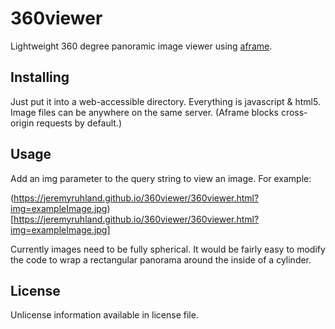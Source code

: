360viewer
=========

Lightweight 360 degree panoramic image viewer using [aframe](https://aframe.io).

Installing
----------

Just put it into a web-accessible directory. Everything is javascript & html5.
Image files can be anywhere on the same server. (Aframe blocks cross-origin requests by default.)

Usage
-----

Add an img parameter to the query string to view an image. For example:

(https://jeremyruhland.github.io/360viewer/360viewer.html?img=exampleImage.jpg)[https://jeremyruhland.github.io/360viewer/360viewer.html?img=exampleImage.jpg]

Currently images need to be fully spherical. It would be fairly easy to modify the code to wrap a rectangular panorama around the inside of a cylinder.

License
-------

Unlicense information available in license file.
